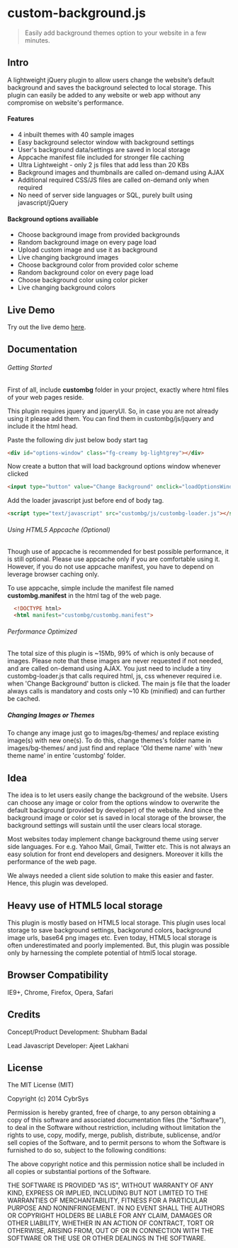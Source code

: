 # custom-background.js

> Easily add background themes option to your website in a few minutes.

## Intro

A lightweight jQuery plugin  to allow users change the website’s default background and saves the background selected to local storage. This plugin can easily be added to any website or web app without any compromise on website's performance.

#### Features

* 4 inbuilt themes with 40 sample images
* Easy background selector window with background settings
* User's background data/settings are saved in local storage
* Appcache manifest file included for stronger file caching
* Ultra Lightweight - only 2 js files that add less than 20 KBs
* Background images and thumbnails are called on-demand using AJAX
* Additional required CSS/JS files are called on-demand only when required
* No need of server side languages or SQL, purely built using javascript/jQuery

#### Background options availiable

* Choose background image from provided backgrounds
* Random background image on every page load
* Upload custom image and use it as background
* Live changing background images
* Choose background color from provided color scheme
* Random background color on every page load
* Choose background color using color picker
* Live changing background colors


## Live Demo

Try out the live demo [here](http://cybrsys.github.io/custom-background.js/custom-background/example.html).


## Documentation

###### Getting Started

First of all, include **custombg** folder in your project, exactly where html files of your web pages reside.

This plugin requires jquery and jqueryUI. So, in case you are not already using it please add them. You can find them in  custombg/js/jquery and include it the html head.

Paste the following div just below body start tag
```html
<div id="options-window" class="fg-creamy bg-lightgrey"></div>
```

Now create a button that will load background options window whenever clicked
```html
<input type="button" value="Change Background" onclick="loadOptionsWindow()">
```

Add the loader javascript just before end of body tag.
```html
<script type="text/javascript" src="custombg/js/custombg-loader.js"></script>
```

###### Using HTML5 Appcache (Optional)

Though use of appcache is recommended for best possible performance, it is still optional. Please use appcache only if you are comfortable using it. However, if you do not use appcache manifest, you have to depend on leverage browser caching only.

To use appcache, simple include the manifest file named **custombg.manifest** in the html tag of the web page.

```html
  <!DOCTYPE html>
  <html manifest="custombg/custombg.manifest">
```

###### Performance Optimized
The total size of this plugin is ~15Mb, 99% of which is only because of images. Please note that these images are never requested if not needed, and are called on-demand using AJAX. You just need to include a tiny custombg-loader.js that calls required html, js, css whenever required i.e. when 'Change Background' button is clicked. The main js file that the loader always calls is mandatory and costs only ~10 Kb (minified) and can further be cached.

##### Changing Images or Themes

To change any image just go to images/bg-themes/ and replace existing image(s) with new one(s).
To do this, change themes's folder name in images/bg-themes/ and just find and replace 'Old theme name' with 'new theme name' in entire 'custombg' folder.

## Idea

The idea is to let users easily change the background of the website. Users can choose any image or color from the options window to overwrite the default background (provided by developer) of the website. And since the background image or color set is saved in local storage of the browser, the background settings will sustain until the user clears local storage.

Most websites today implement change background theme using server side languages. For e.g. Yahoo Mail, Gmail, Twitter etc.
This is not always an easy solution for front end developers and designers. Moreover it kills the performance of the web page.

We always needed a client side solution to make this easier and faster. Hence, this plugin was developed.


## Heavy use of HTML5 local storage

This plugin is mostly based on HTML5 local storage. This plugin uses local storage to save background settings, backgorund colors, background image urls, base64 png images etc. Even today, HTML5 local storage is often underestimated and poorly implemented. But, this plugin was possible only by harnessing the complete potential of html5 local storage.


## Browser Compatibility

IE9+, Chrome, Firefox, Opera, Safari


## Credits

Concept/Product Development: Shubham Badal

Lead Javascript Developer: Ajeet Lakhani

## License

The MIT License (MIT)

Copyright (c) 2014 CybrSys

Permission is hereby granted, free of charge, to any person obtaining a copy of this software and associated documentation files (the "Software"), to deal in the Software without restriction, including without limitation the rights to use, copy, modify, merge, publish, distribute, sublicense, and/or sell copies of the Software, and to permit persons to whom the Software is furnished to do so, subject to the following conditions:

The above copyright notice and this permission notice shall be included in all copies or substantial portions of the Software.

THE SOFTWARE IS PROVIDED "AS IS", WITHOUT WARRANTY OF ANY KIND, EXPRESS OR IMPLIED, INCLUDING BUT NOT LIMITED TO THE WARRANTIES OF MERCHANTABILITY, FITNESS FOR A PARTICULAR PURPOSE AND NONINFRINGEMENT. IN NO EVENT SHALL THE AUTHORS OR COPYRIGHT HOLDERS BE LIABLE FOR ANY CLAIM, DAMAGES OR OTHER LIABILITY, WHETHER IN AN ACTION OF CONTRACT, TORT OR OTHERWISE, ARISING FROM, OUT OF OR IN CONNECTION WITH THE SOFTWARE OR THE USE OR OTHER DEALINGS IN THE SOFTWARE.
